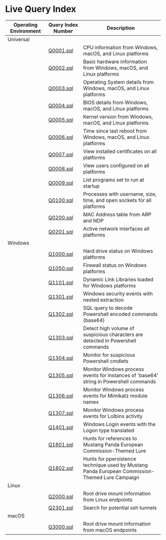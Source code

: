 # Live Query Index

| Operating Environment | Query Index Number | Description |
| --------------------- | ------------------ | ----------- |
| Universal | | |
| | [Q0001.sql](Universal_Q1-999/Q0001.sql) | CPU information from Windows, macOS, and Linux platforms |
| | [Q0002.sql](Universal_Q1-999/Q0002.sql) | Basic hardware information from Windows, macOS, and Linux platforms |
| | [Q0003.sql](Universal_Q1-999/Q0003.sql) | Operating System details from Windows, macOS, and Linux platforms |
| | [Q0004.sql](Universal_Q1-999/Q0004.sql) | BIOS details from Windows, macOS, and Linux platforms |
| | [Q0005.sql](Universal_Q1-999/Q0005.sql) | Kernel version from Windows, macOS, and Linux platforms |
| | [Q0006.sql](Universal_Q1-999/Q0006.sql) | Time since last reboot from Windows, macOS, and Linux platforms |
| | [Q0007.sql](Universal_Q1-999/Q0007.sql) | View installed certificates on all platforms |
| | [Q0008.sql](Universal_Q1-999/Q0008.sql) | View users configured on all platforms |
| | [Q0009.sql](Universal_Q1-999/Q0009.sql) | List programs set to run at startup |
| | [Q0100.sql](Universal_Q1-999/Q0100.sql) | Processes with username, size, time, and open sockets for all platforms |
| | [Q0200.sql](Universal_Q1-999/Q0200.sql) | MAC Address table from ARP and NDP | |
| | [Q0201.sql](Universal_Q1-999/Q0201.sql) | Active network interfaces all platforms | |
| Windows | | | |
| | [Q1000.sql](Windows_Q1000-1999/Q1000.sql) | Hard drive status on Windows platforms | |
| | [Q1050.sql](Windows_Q1000-1999/Q1050.sql) | Firewall status on Windows platforms | |
| | [Q1101.sql](Windows_Q1000-1999/Q1101.sql) | Dynamic Link Libraries loaded for Windows platforms | |
| | [Q1301.sql](Windows_Q1000-1999/Q1301.sql) | Windows security events with nested extraction| |
| | [Q1302.sql](Windows_Q1000-1999/Q1302.sql) | SQL query to decode Powershell encoded commands (base64)| |
| | [Q1303.sql](Windows_Q1000-1999/Q1303.sql) | Detect high volume of suspicious characters are detected in Powershell commands| |
| | [Q1304.sql](Windows_Q1000-1999/Q1304.sql) | Monitor for suspicious Powershell cmdlets| |
| | [Q1305.sql](Windows_Q1000-1999/Q1305.sql) | Monitor Windows process events for instances of 'base64' string in Powershell commands| |
| | [Q1306.sql](Windows_Q1000-1999/Q1306.sql) | Monitor Windows process events for Mimikatz module names| |
| | [Q1307.sql](Windows_Q1000-1999/Q1307.sql) | Monitor Windows process events for Lolbins activity| |
| | [Q1401.sql](Windows_Q1000-1999/Q1401.sql) | Windows Login events with the Logon type translated | Jon Nelson @VMware |
| | [Q1801.sql](Windows_Q1000-1999/Q1801.sql) | Hunts for references to Mustang Panda European Commission-Themed Lure | EclecticIQ Threat Research |
| | [Q1802.sql](Windows_Q1000-1999/Q1802.sql) | Hunts for ppersistence technique used by Mustang Panda European Commission-Themed Lure Campaign| EclecticIQ Threat Research |
| Linux | | | |
| | [Q2000.sql](Linux_Q2000-2999/Q2000.sql) | Root drive mount information from Linux endpoints | |
| | [Q2301.sql](Linux_Q2000-2999/Q2301.sql) | Search for potential ssh tunnels | |
| macOS | | | |
| | [Q3000.sql](macOS_Q3000-3999/Q3000.sql) | Root drive mount information from macOS endpoints | |
